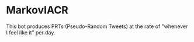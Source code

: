 # MarkovIACR
This bot produces PRTs (Pseudo-Random Tweets) at the rate of "whenever I feel like it" per day.
